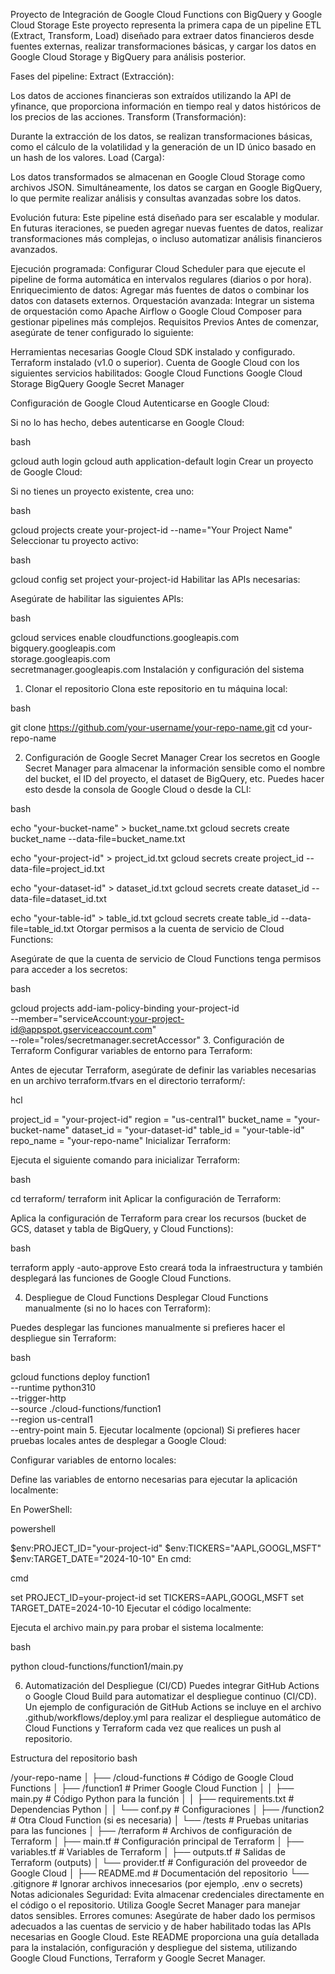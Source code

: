 Proyecto de Integración de Google Cloud Functions con BigQuery y Google Cloud Storage
Este proyecto representa la primera capa de un pipeline ETL (Extract, Transform, Load) diseñado para extraer datos financieros desde fuentes externas, realizar transformaciones básicas, y cargar los datos en Google Cloud Storage y BigQuery para análisis posterior.

Fases del pipeline:
Extract (Extracción):

Los datos de acciones financieras son extraídos utilizando la API de yfinance, que proporciona información en tiempo real y datos históricos de los precios de las acciones.
Transform (Transformación):

Durante la extracción de los datos, se realizan transformaciones básicas, como el cálculo de la volatilidad y la generación de un ID único basado en un hash de los valores.
Load (Carga):

Los datos transformados se almacenan en Google Cloud Storage como archivos JSON.
Simultáneamente, los datos se cargan en Google BigQuery, lo que permite realizar análisis y consultas avanzadas sobre los datos.

Evolución futura:
Este pipeline está diseñado para ser escalable y modular. En futuras iteraciones, se pueden agregar nuevas fuentes de datos, realizar transformaciones más complejas, o incluso automatizar análisis financieros avanzados.

Ejecución programada: Configurar Cloud Scheduler para que ejecute el pipeline de forma automática en intervalos regulares (diarios o por hora).
Enriquecimiento de datos: Agregar más fuentes de datos o combinar los datos con datasets externos.
Orquestación avanzada: Integrar un sistema de orquestación como Apache Airflow o Google Cloud Composer para gestionar pipelines más complejos.
Requisitos Previos
Antes de comenzar, asegúrate de tener configurado lo siguiente:

Herramientas necesarias
Google Cloud SDK instalado y configurado.
Terraform instalado (v1.0 o superior).
Cuenta de Google Cloud con los siguientes servicios habilitados:
Google Cloud Functions
Google Cloud Storage
BigQuery
Google Secret Manager


Configuración de Google Cloud
Autenticarse en Google Cloud:

Si no lo has hecho, debes autenticarse en Google Cloud:

bash

gcloud auth login
gcloud auth application-default login
Crear un proyecto de Google Cloud:

Si no tienes un proyecto existente, crea uno:

bash

gcloud projects create your-project-id --name="Your Project Name"
Seleccionar tu proyecto activo:

bash

gcloud config set project your-project-id
Habilitar las APIs necesarias:

Asegúrate de habilitar las siguientes APIs:

bash

gcloud services enable cloudfunctions.googleapis.com \
    bigquery.googleapis.com \
    storage.googleapis.com \
    secretmanager.googleapis.com
Instalación y configuración del sistema
1. Clonar el repositorio
Clona este repositorio en tu máquina local:

bash

git clone https://github.com/your-username/your-repo-name.git
cd your-repo-name


2. Configuración de Google Secret Manager
Crear los secretos en Google Secret Manager para almacenar la información sensible como el nombre del bucket, el ID del proyecto, el dataset de BigQuery, etc. Puedes hacer esto desde la consola de Google Cloud o desde la CLI:

bash

echo "your-bucket-name" > bucket_name.txt
gcloud secrets create bucket_name --data-file=bucket_name.txt

echo "your-project-id" > project_id.txt
gcloud secrets create project_id --data-file=project_id.txt

echo "your-dataset-id" > dataset_id.txt
gcloud secrets create dataset_id --data-file=dataset_id.txt

echo "your-table-id" > table_id.txt
gcloud secrets create table_id --data-file=table_id.txt
Otorgar permisos a la cuenta de servicio de Cloud Functions:

Asegúrate de que la cuenta de servicio de Cloud Functions tenga permisos para acceder a los secretos:

bash

gcloud projects add-iam-policy-binding your-project-id \
    --member="serviceAccount:your-project-id@appspot.gserviceaccount.com" \
    --role="roles/secretmanager.secretAccessor"
3. Configuración de Terraform
Configurar variables de entorno para Terraform:

Antes de ejecutar Terraform, asegúrate de definir las variables necesarias en un archivo terraform.tfvars en el directorio terraform/:

hcl

project_id  = "your-project-id"
region      = "us-central1"
bucket_name = "your-bucket-name"
dataset_id  = "your-dataset-id"
table_id    = "your-table-id"
repo_name   = "your-repo-name"
Inicializar Terraform:

Ejecuta el siguiente comando para inicializar Terraform:

bash

cd terraform/
terraform init
Aplicar la configuración de Terraform:

Aplica la configuración de Terraform para crear los recursos (bucket de GCS, dataset y tabla de BigQuery, y Cloud Functions):

bash

terraform apply -auto-approve
Esto creará toda la infraestructura y también desplegará las funciones de Google Cloud Functions.

4. Despliegue de Cloud Functions
Desplegar Cloud Functions manualmente (si no lo haces con Terraform):

Puedes desplegar las funciones manualmente si prefieres hacer el despliegue sin Terraform:

bash

gcloud functions deploy function1 \
    --runtime python310 \
    --trigger-http \
    --source ./cloud-functions/function1 \
    --region us-central1 \
    --entry-point main
5. Ejecutar localmente (opcional)
Si prefieres hacer pruebas locales antes de desplegar a Google Cloud:

Configurar variables de entorno locales:

Define las variables de entorno necesarias para ejecutar la aplicación localmente:

En PowerShell:

powershell

$env:PROJECT_ID="your-project-id"
$env:TICKERS="AAPL,GOOGL,MSFT"
$env:TARGET_DATE="2024-10-10"
En cmd:

cmd

set PROJECT_ID=your-project-id
set TICKERS=AAPL,GOOGL,MSFT
set TARGET_DATE=2024-10-10
Ejecutar el código localmente:

Ejecuta el archivo main.py para probar el sistema localmente:

bash

python cloud-functions/function1/main.py


6. Automatización del Despliegue (CI/CD)
Puedes integrar GitHub Actions o Google Cloud Build para automatizar el despliegue continuo (CI/CD). Un ejemplo de configuración de GitHub Actions se incluye en el archivo .github/workflows/deploy.yml para realizar el despliegue automático de Cloud Functions y Terraform cada vez que realices un push al repositorio.

Estructura del repositorio
bash

/your-repo-name
│
├── /cloud-functions             # Código de Google Cloud Functions
│   ├── /function1               # Primer Google Cloud Function
│   │   ├── main.py              # Código Python para la función
│   │   ├── requirements.txt     # Dependencias Python
│   │   └── conf.py              # Configuraciones
│   ├── /function2               # Otra Cloud Function (si es necesaria)
│   └── /tests                   # Pruebas unitarias para las funciones
│
├── /terraform                   # Archivos de configuración de Terraform
│   ├── main.tf                  # Configuración principal de Terraform
│   ├── variables.tf             # Variables de Terraform
│   ├── outputs.tf               # Salidas de Terraform (outputs)
│   └── provider.tf              # Configuración del proveedor de Google Cloud
│
├── README.md                    # Documentación del repositorio
└── .gitignore                   # Ignorar archivos innecesarios (por ejemplo, .env o secrets)
Notas adicionales
Seguridad: Evita almacenar credenciales directamente en el código o el repositorio. Utiliza Google Secret Manager para manejar datos sensibles.
Errores comunes: Asegúrate de haber dado los permisos adecuados a las cuentas de servicio y de haber habilitado todas las APIs necesarias en Google Cloud.
Este README proporciona una guía detallada para la instalación, configuración y despliegue del sistema, utilizando Google Cloud Functions, Terraform y Google Secret Manager.